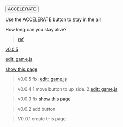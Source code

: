 
<br>
<button onmousedown="accelerate(-0.2)" onmouseup="accelerate(0.05)">ACCELERATE</button>
<p>Use the ACCELERATE button to stay in the air</p>
<p>How long can you stay alive?</p>

>[ref](https://www.w3schools.com/graphics/game_intro.asp)


[v0.0.5](https://github.com/littleflute/blog/edit/master/docs/2017/05/03/index.md)

[edit: game.js](https://github.com/littleflute/blog/edit/master/docs/2017/05/03/game.js)

[show this page](https://littleflute.github.io/blog/docs/2017/05/03)

>v0.0.5 fix: [edit: game.js](https://github.com/littleflute/blog/edit/master/docs/2017/05/03/game.js)

>v0.0.4 
>1.move button to up side.
>2.[edit: game.js](game.js)

>v0.0.3 fix [show this page](https://littleflute.github.io/blog/docs/2017/05/03)

>v0.0.2 add button. 

>V0.0.1 create this page.


<script src="game.js"></script>
